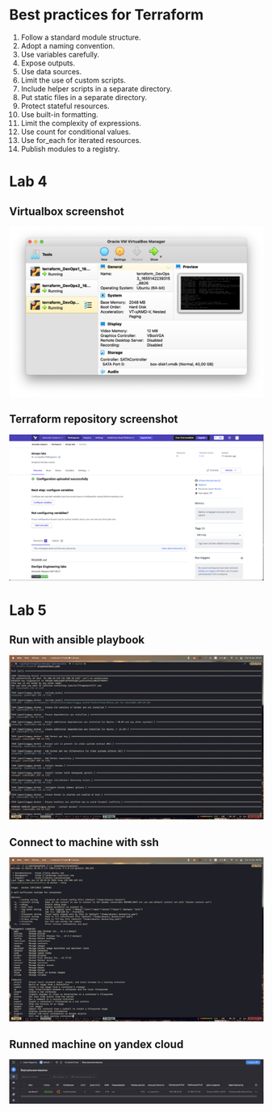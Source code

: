 # Best practices for Terraform

1. Follow a standard module structure.
2. Adopt a naming convention.
3. Use variables carefully.
4. Expose outputs.
5. Use data sources.
6. Limit the use of custom scripts.
7. Include helper scripts in a separate directory.
8. Put static files in a separate directory.
9. Protect stateful resources.
10. Use built-in formatting.
11. Limit the complexity of expressions.
12. Use count for conditional values.
13. Use for_each for iterated resources.
14. Publish modules to a registry.

# Lab 4

## Virtualbox screenshot

![VB](img/virtualbox.png)

## Terraform repository screenshot

![TF](img/terraform.png)

# Lab 5

## Run with ansible playbook

![playbook](img/ansible-playbook.png)

## Connect to machine with ssh

![ssh](img/connect-ssh.png)

## Runned machine on yandex cloud

![yandex](img/yandex-run.png)
